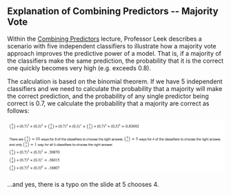 ## Explanation of Combining Predictors -- Majority Vote

Within the [Combining Predictors](https://github.com/bcaffo/courses/blob/master/08_PracticalMachineLearning/025combiningPredictors/Combining%20predictors.pdf) lecture, Professor Leek describes a scenario with five independent classifiers to illustrate how a majority vote approach improves the predictive power of a model. That is, if a majority of the classifiers make the same prediction, the probability that it is the correct one quickly becomes very high (e.g. exceeds 0.8).

The calculation is based on the binomial theorem. If we have 5 independent classifiers and we need to calculate the probability that a majority will make the correct prediction, and the probability of any single predictor being correct is 0.7, we calculate the probability that a majority are correct as follows:

<img src="./images/pml-combiningPredictorsBinomial01.png">

...and yes, there is a typo on the slide at 5 chooses 4.
